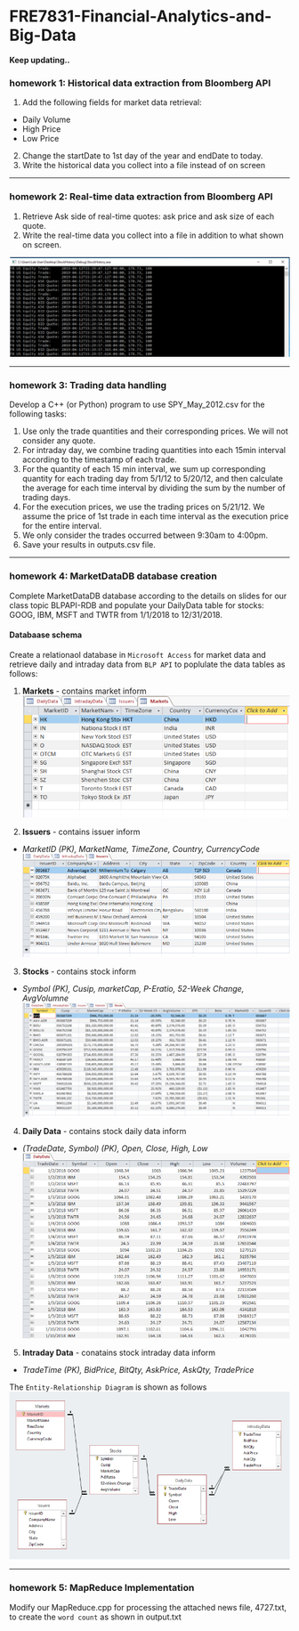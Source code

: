 # FRE7831-Financial-Analytics-and-Big-Data

**Keep updating..**

### homework 1: Historical data extraction from Bloomberg API
1. Add the following fields for market data retrieval:
  + Daily Volume
  + High Price
  + Low Price
2. Change the startDate to 1st day of the year and endDate to today.
3. Write the historical data you collect into a file instead of on screen
---------------------------------

### homework 2: Real-time data extraction from Bloomberg API
1. Retrieve Ask side of real-time quotes: ask price and ask size of each quote.
2. Write the real-time data you collect into a file in addition to what shown on screen.

![realtime data](images/realtime.PNG)

----------------------------------
### homework 3: Trading data handling 
Develop a C++ (or Python) program to use SPY_May_2012.csv for the following tasks:
1. Use only the trade quantities and their corresponding prices. We will not consider any quote.
2. For intraday day, we combine trading quantities into each 15min interval according to the timestamp of each trade.
3. For the quantity of each 15 min interval, we sum up corresponding quantity for each trading day from 5/1/12 to 5/20/12, and then calculate the average for each time interval by dividing the sum by the number of trading days.
4. For the execution prices, we use the trading prices on 5/21/12. We assume the price of 1st trade in each time interval as the execution price for the entire interval.
5. We only consider the trades occurred between 9:30am to 4:00pm.
6. Save your results in outputs.csv file.

----------------------------------
### homework 4: MarketDataDB database creation
Complete MarketDataDB database according to the details on slides for our class topic BLPAPI-RDB and populate your DailyData table for stocks: GOOG, IBM, MSFT and TWTR from 1/1/2018 to 12/31/2018. 

#### Databaase schema

Create a relationaol database in `Microsoft Access` for market data and retrieve daily and intraday data from `BLP API` to poplulate the data tables as follows:
1. **Markets** - contains market inform
![markets_tables](HW4_DataBase/images/markets.PNG)

2. **Issuers** - contains issuer inform
+ *MarketID (PK), MarketName, TimeZone, Country, CurrencyCode*
![issuers_tables](HW4_DataBase/images/issuers.PNG)

3. **Stocks** - contains stock inform
+ *Symbol (PK), Cusip, marketCap, P-Eratio, 52-Week Change, AvgVolumne*
![stocks_tables](HW4_DataBase/images/stocks.PNG)

4. **Daily Data** - contains stock daily data inform 
+ *(TradeDate, Symbol) (PK), Open, Close, High, Low*
![dailydata_tables](HW4_DataBase/images/dailydata.PNG)


5. **Intraday Data** - conatains stock intraday data inform 
+ *TradeTime (PK), BidPrice, BitQty, AskPrice, AskQty, TradePrice*

The `Entity-Relationship Diagram` is shown as follows 
![ER_tables](HW4_DataBase/images/ER.PNG)

----------------------------------
### homework 5: MapReduce Implementation 
Modify our MapReduce.cpp for processing the attached news file, 4727.txt, to create the `word count` as shown in output.txt

